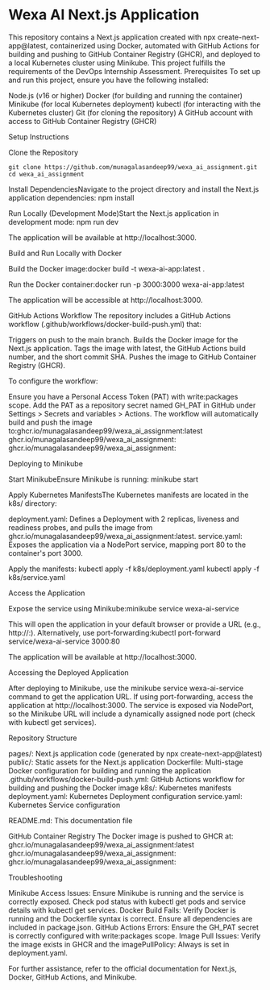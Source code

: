 # Wexa AI Next.js Application
This repository contains a Next.js application created with npx create-next-app@latest, containerized using Docker, automated with GitHub Actions for building and pushing to GitHub Container Registry (GHCR), and deployed to a local Kubernetes cluster using Minikube. This project fulfills the requirements of the DevOps Internship Assessment.
Prerequisites
To set up and run this project, ensure you have the following installed:

Node.js (v16 or higher)
Docker (for building and running the container)
Minikube (for local Kubernetes deployment)
kubectl (for interacting with the Kubernetes cluster)
Git (for cloning the repository)
A GitHub account with access to GitHub Container Registry (GHCR)

Setup Instructions

Clone the Repository
```shell
git clone https://github.com/munagalasandeep99/wexa_ai_assignment.git
cd wexa_ai_assignment
```


Install DependenciesNavigate to the project directory and install the Next.js application dependencies:
npm install


Run Locally (Development Mode)Start the Next.js application in development mode:
npm run dev

The application will be available at http://localhost:3000.

Build and Run Locally with Docker

Build the Docker image:docker build -t wexa-ai-app:latest .


Run the Docker container:docker run -p 3000:3000 wexa-ai-app:latest

The application will be accessible at http://localhost:3000.



GitHub Actions Workflow
The repository includes a GitHub Actions workflow (.github/workflows/docker-build-push.yml) that:

Triggers on push to the main branch.
Builds the Docker image for the Next.js application.
Tags the image with latest, the GitHub Actions build number, and the short commit SHA.
Pushes the image to GitHub Container Registry (GHCR).

To configure the workflow:

Ensure you have a Personal Access Token (PAT) with write:packages scope.
Add the PAT as a repository secret named GH_PAT in GitHub under Settings > Secrets and variables > Actions.
The workflow will automatically build and push the image to:ghcr.io/munagalasandeep99/wexa_ai_assignment:latest
ghcr.io/munagalasandeep99/wexa_ai_assignment:<build-number>
ghcr.io/munagalasandeep99/wexa_ai_assignment:<short-sha>



Deploying to Minikube

Start MinikubeEnsure Minikube is running:
minikube start


Apply Kubernetes ManifestsThe Kubernetes manifests are located in the k8s/ directory:

deployment.yaml: Defines a Deployment with 2 replicas, liveness and readiness probes, and pulls the image from ghcr.io/munagalasandeep99/wexa_ai_assignment:latest.
service.yaml: Exposes the application via a NodePort service, mapping port 80 to the container's port 3000.

Apply the manifests:
kubectl apply -f k8s/deployment.yaml
kubectl apply -f k8s/service.yaml


Access the Application

Expose the service using Minikube:minikube service wexa-ai-service

This will open the application in your default browser or provide a URL (e.g., http://<minikube-ip>:<node-port>).
Alternatively, use port-forwarding:kubectl port-forward service/wexa-ai-service 3000:80

The application will be available at http://localhost:3000.



Accessing the Deployed Application

After deploying to Minikube, use the minikube service wexa-ai-service command to get the application URL.
If using port-forwarding, access the application at http://localhost:3000.
The service is exposed via NodePort, so the Minikube URL will include a dynamically assigned node port (check with kubectl get services).

Repository Structure

pages/: Next.js application code (generated by npx create-next-app@latest)
public/: Static assets for the Next.js application
Dockerfile: Multi-stage Docker configuration for building and running the application
.github/workflows/docker-build-push.yml: GitHub Actions workflow for building and pushing the Docker image
k8s/: Kubernetes manifests
deployment.yaml: Kubernetes Deployment configuration
service.yaml: Kubernetes Service configuration


README.md: This documentation file

GitHub Container Registry
The Docker image is pushed to GHCR at:
ghcr.io/munagalasandeep99/wexa_ai_assignment:latest
ghcr.io/munagalasandeep99/wexa_ai_assignment:<build-number>
ghcr.io/munagalasandeep99/wexa_ai_assignment:<short-sha>

Troubleshooting

Minikube Access Issues: Ensure Minikube is running and the service is correctly exposed. Check pod status with kubectl get pods and service details with kubectl get services.
Docker Build Fails: Verify Docker is running and the Dockerfile syntax is correct. Ensure all dependencies are included in package.json.
GitHub Actions Errors: Ensure the GH_PAT secret is correctly configured with write:packages scope.
Image Pull Issues: Verify the image exists in GHCR and the imagePullPolicy: Always is set in deployment.yaml.

For further assistance, refer to the official documentation for Next.js, Docker, GitHub Actions, and Minikube.
